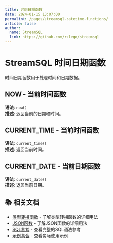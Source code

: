```yaml
---
title: 时间日期函数
date: 2024-01-15 10:07:00
permalink: /pages/streamsql-datetime-functions/
article: false
author: 
  name: StreamSQL
  link: https://github.com/rulego/streamsql
---
```


# StreamSQL 时间日期函数

时间日期函数用于处理时间和日期数据。

## NOW - 当前时间函数
**语法**: `now()`  
**描述**: 返回当前的日期和时间。  
 
## CURRENT_TIME - 当前时间函数
**语法**: `current_time()`  
**描述**: 返回当前时间。  
 
## CURRENT_DATE - 当前日期函数
**语法**: `current_date()`  
**描述**: 返回当前日期。  
 
## 📚 相关文档

- [类型转换函数](/pages/streamsql-conversion-functions/) - 了解类型转换函数的详细用法
- [JSON函数](/pages/streamsql-json-functions/) - 了解JSON函数的详细用法
- [SQL参考](/pages/streamsql-sql/) - 查看完整的SQL语法参考
- [示例集合](/pages/streamsql-examples/) - 查看实际使用示例
